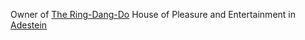 Owner of [The Ring-Dang-Do](The%20Ring-Dang-Do.md) House of Pleasure and Entertainment in [Adestein](Adestein.md) 
